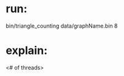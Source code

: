 # run:
bin/triangle_counting data/graphName.bin 8

# explain:
<program name> <graph name> <# of threads>
